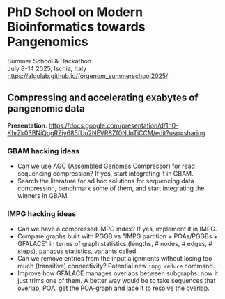 # PhD School on Modern Bioinformatics towards Pangenomics

Summer School & Hackathon \
July 8-14 2025, Ischia, Italy \
https://algolab.github.io/forgenom_summerschool2025/

## Compressing and accelerating exabytes of pangenomic data

**Presentation**: https://docs.google.com/presentation/d/1h0-KhrZk03BNiQogRZiy685fUu2NEVR8Zf0NJnTiCCM/edit?usp=sharing

### GBAM hacking ideas
- Can we use AGC (Assembled Genomes Compressor) for read sequencing compression? If yes, start integrating it in GBAM.
- Search the literature for ad hoc solutions for sequencing data compression, benchmark some of them, and start integrating the winners in GBAM.

### IMPG hacking ideas
- Can we have a compressed IMPG index? If yes, implement it in IMPG.
- Compare graphs built with PGGB vs "IMPG partition + POAs/PGGBs + GFALACE" in terms of graph statistics (lengths, # nodes, # edges, # steps), panacus statistics, variants called.
- Can we remove entries from the input alignments without losing too much (transitive) connectivity? Potential new `impg reduce` command.
- Improve how GFALACE manages overlaps between subgraphs: now it just trims one of them. A better way would be to take sequences that overlap, POA, get the POA-graph and lace it to resolve the overlap.

